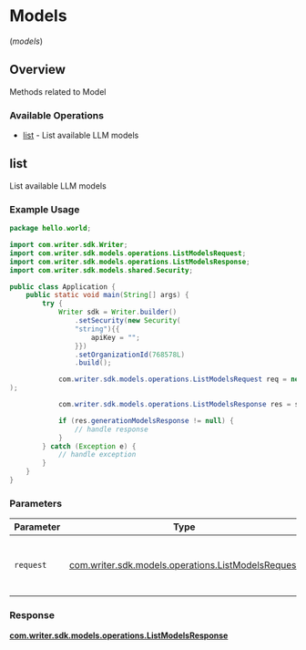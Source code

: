 # Models
(*models*)

## Overview

Methods related to Model

### Available Operations

* [list](#list) - List available LLM models

## list

List available LLM models

### Example Usage

```java
package hello.world;

import com.writer.sdk.Writer;
import com.writer.sdk.models.operations.ListModelsRequest;
import com.writer.sdk.models.operations.ListModelsResponse;
import com.writer.sdk.models.shared.Security;

public class Application {
    public static void main(String[] args) {
        try {
            Writer sdk = Writer.builder()
                .setSecurity(new Security(
                "string"){{
                    apiKey = "";
                }})
                .setOrganizationId(768578L)
                .build();

            com.writer.sdk.models.operations.ListModelsRequest req = new ListModelsRequest(
);

            com.writer.sdk.models.operations.ListModelsResponse res = sdk.models.list(req);

            if (res.generationModelsResponse != null) {
                // handle response
            }
        } catch (Exception e) {
            // handle exception
        }
    }
}
```

### Parameters

| Parameter                                                                                          | Type                                                                                               | Required                                                                                           | Description                                                                                        |
| -------------------------------------------------------------------------------------------------- | -------------------------------------------------------------------------------------------------- | -------------------------------------------------------------------------------------------------- | -------------------------------------------------------------------------------------------------- |
| `request`                                                                                          | [com.writer.sdk.models.operations.ListModelsRequest](../../models/operations/ListModelsRequest.md) | :heavy_check_mark:                                                                                 | The request object to use for the request.                                                         |


### Response

**[com.writer.sdk.models.operations.ListModelsResponse](../../models/operations/ListModelsResponse.md)**

